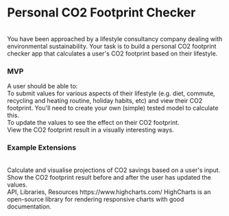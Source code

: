 <h1>Personal CO2 Footprint Checker</h1>
<br>
You have been approached by a lifestyle consultancy company dealing with environmental sustainability. Your task is to build a personal CO2 footprint checker app that calculates a user's CO2 footprint based on their lifestyle.
<br>

<h3>MVP</h3>
A user should be able to:
<br>
To submit values for various aspects of their lifestyle (e.g. diet, commute, recycling and heating routine, holiday habits, etc) and view their CO2 footprint. You'll need to create your own (simple) tested model to calculate this.
<br>
To update the values to see the effect on their CO2 footprint.
<br>
View the CO2 footprint result in a visually interesting ways.

<h3>Example Extensions</h3>
<br>
Calculate and visualise projections of CO2 savings based on a user's input.
<br>
Show the CO2 footprint result before and after the user has updated the values.
<br>
API, Libraries, Resources
https://www.highcharts.com/ HighCharts is an open-source library for rendering responsive charts with good documentation.
